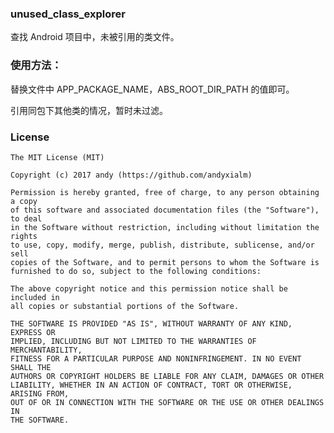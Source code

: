 ### unused_class_explorer

查找 Android 项目中，未被引用的类文件。
### 使用方法：
替换文件中 APP_PACKAGE_NAME，ABS_ROOT_DIR_PATH 的值即可。

引用同包下其他类的情况，暂时未过滤。

### License

	The MIT License (MIT)

	Copyright (c) 2017 andy (https://github.com/andyxialm)

	Permission is hereby granted, free of charge, to any person obtaining a copy
	of this software and associated documentation files (the "Software"), to deal
	in the Software without restriction, including without limitation the rights
	to use, copy, modify, merge, publish, distribute, sublicense, and/or sell
	copies of the Software, and to permit persons to whom the Software is
	furnished to do so, subject to the following conditions:

	The above copyright notice and this permission notice shall be included in
	all copies or substantial portions of the Software.

	THE SOFTWARE IS PROVIDED "AS IS", WITHOUT WARRANTY OF ANY KIND, EXPRESS OR
	IMPLIED, INCLUDING BUT NOT LIMITED TO THE WARRANTIES OF MERCHANTABILITY,
	FITNESS FOR A PARTICULAR PURPOSE AND NONINFRINGEMENT. IN NO EVENT SHALL THE
	AUTHORS OR COPYRIGHT HOLDERS BE LIABLE FOR ANY CLAIM, DAMAGES OR OTHER
	LIABILITY, WHETHER IN AN ACTION OF CONTRACT, TORT OR OTHERWISE, ARISING FROM,
	OUT OF OR IN CONNECTION WITH THE SOFTWARE OR THE USE OR OTHER DEALINGS IN
	THE SOFTWARE.